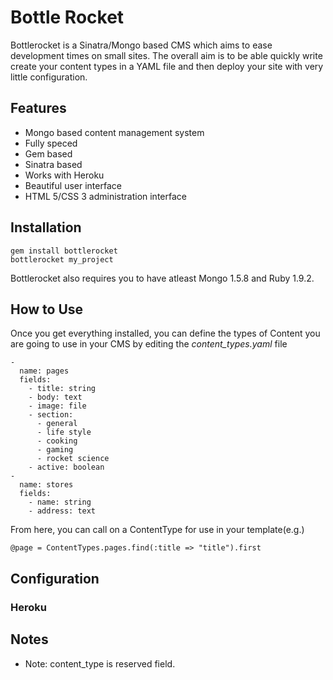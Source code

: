# Bottle Rocket #

Bottlerocket is a Sinatra/Mongo based CMS which aims to ease development times on small sites.  The overall aim is to be able quickly write create your content types in a YAML file and then deploy your site with very little configuration.  

## Features ##
- Mongo based content management system
- Fully speced
- Gem based
- Sinatra based
- Works with Heroku
- Beautiful user interface
- HTML 5/CSS 3 administration interface

## Installation ##

    gem install bottlerocket
    bottlerocket my_project

Bottlerocket also requires you to have atleast Mongo 1.5.8 and Ruby 1.9.2.

## How to Use ##

Once you get everything installed, you can define the types of Content you are going to use in your CMS by editing the _content_types.yaml_ file

    -
      name: pages
      fields:
        - title: string
        - body: text
        - image: file
        - section:
          - general
          - life style
          - cooking
          - gaming
          - rocket science
        - active: boolean
    -
      name: stores
      fields:
        - name: string
        - address: text

From here, you can call on a ContentType for use in your template(e.g.)
  
    @page = ContentTypes.pages.find(:title => "title").first

## Configuration ##

### Heroku ###

## Notes ##

- Note: content_type is reserved field.